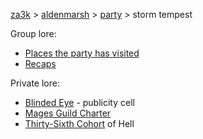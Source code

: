 [za3k](/) > [aldenmarsh](/aldenmarsh/) > [party](players1) > storm tempest

Group lore:

- [Places the party has visited](visited)
- [Recaps](recap)

Private lore:

- [Blinded Eye](second_cell) - publicity cell
- [Mages Guild Charter](mages_guild)
- [Thirty-Sixth Cohort](thirty_sixth) of Hell
